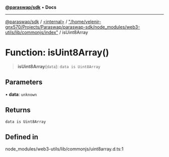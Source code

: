[**@paraswap/sdk**](../../../../README.md) • **Docs**

***

[@paraswap/sdk](../../../../globals.md) / [\<internal\>](../../../README.md) / ["/home/velenir-gnx570/Projects/Paraswap/paraswap-sdk/node\_modules/web3-utils/lib/commonjs/index"](../README.md) / isUint8Array

# Function: isUint8Array()

> **isUint8Array**(`data`): `data is Uint8Array`

## Parameters

• **data**: `unknown`

## Returns

`data is Uint8Array`

## Defined in

node\_modules/web3-utils/lib/commonjs/uint8array.d.ts:1
